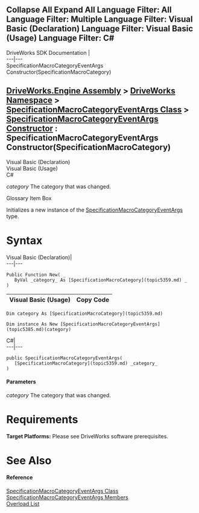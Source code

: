        

 Collapse All Expand All  Language Filter: All  Language Filter: Multiple  Language Filter: Visual Basic (Declaration) Language Filter: Visual Basic (Usage) Language Filter: C#  
---  
DriveWorks SDK Documentation  |   
---|---  
SpecificationMacroCategoryEventArgs Constructor(SpecificationMacroCategory)   
  
[DriveWorks.Engine Assembly](topic2156.md) > [DriveWorks Namespace](topic2159.md) > [SpecificationMacroCategoryEventArgs Class](topic5385.md) > [SpecificationMacroCategoryEventArgs Constructor](topic5391.md) : SpecificationMacroCategoryEventArgs Constructor(SpecificationMacroCategory)  
---  
  
Visual Basic (Declaration)    
Visual Basic (Usage)    
C# 

_category_
    The category that was changed.

Glossary Item Box

Initializes a new instance of the [SpecificationMacroCategoryEventArgs](topic5385.md) type. 

# Syntax

Visual Basic (Declaration)|   
---|---  
      
    
    Public Function New( _
       ByVal _category_ As [SpecificationMacroCategory](topic5359.md) _
    )  
  
Visual Basic (Usage)| Copy Code  
---|---  
      
    
    Dim category As [SpecificationMacroCategory](topic5359.md)
     
    Dim instance As New [SpecificationMacroCategoryEventArgs](topic5385.md)(category)  
  
C#|   
---|---  
      
    
    public SpecificationMacroCategoryEventArgs( 
       [SpecificationMacroCategory](topic5359.md) _category_
    )  
  
#### Parameters

 _category_
    The category that was changed.

# Requirements

**Target Platforms:** Please see DriveWorks software prerequisites.

# See Also

#### Reference

[SpecificationMacroCategoryEventArgs Class](topic5385.md)   
[SpecificationMacroCategoryEventArgs Members](topic5386.md)   
[Overload List](topic5391.md)


